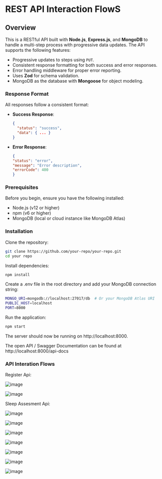 # REST API Interaction FlowS
## Overview

This is a RESTful API built with **Node.js**, **Express.js**, and **MongoDB** to handle a multi-step process with progressive data updates. The API supports the following features:
- Progressive updates to steps using `PUT`.
- Consistent response formatting for both success and error responses.
- Error handling middleware for proper error reporting.
- Uses **Zod** for schema validation.
- MongoDB as the database with **Mongoose** for object modeling.

### Response Format
All responses follow a consistent format:
- **Success Response**:
  ```json
  {
    "status": "success",
    "data": { ... }
  }
- **Error Response**:
  ```json
  {
  "status": "error",
  "message": "Error description",
  "errorCode": 400
  }
### Prerequisites
Before you begin, ensure you have the following installed:

 - Node.js (v12 or higher)
 - npm (v6 or higher)
 - MongoDB (local or cloud instance like MongoDB Atlas)

### Installation

Clone the repository:

```bash
git clone https://github.com/your-repo/your-repo.git
cd your repo
```

Install dependencies:

```bash
npm install
```

Create a .env file in the root directory and add your MongoDB connection string:

```bash
MONGO_URI=mongodb://localhost:27017/db  # Or your MongoDB Atlas URI
PUBLIC_HOST=localhost
PORT=8000
```

Run the application:

```bash
npm start
```

The server should now be running on http://localhost:8000.

The open API / Swagger Documentation can be found at http://localhost:8000/api-docs

### API Interation Flows

Register Api:

![image](https://github.com/user-attachments/assets/30ff5012-e6b6-43f1-97bf-eb7075c9d61e)

![image](https://github.com/user-attachments/assets/38f852ce-d4d0-4f2e-8fe3-7e5f74affed4)

Sleep Assesment Api:

![image](https://github.com/user-attachments/assets/28f0b697-b04d-45af-ac8e-ef631f358d60)

![image](https://github.com/user-attachments/assets/ec9f80be-78d2-4faa-8d1f-8a47b0beaedc)

![image](https://github.com/user-attachments/assets/95da3e78-d7df-47c2-bc36-b687375db0d7)

![image](https://github.com/user-attachments/assets/ec9f80be-78d2-4faa-8d1f-8a47b0beaedc)

![image](https://github.com/user-attachments/assets/039626d2-1952-44be-ab29-b1a24926058b)

![image](https://github.com/user-attachments/assets/ec9f80be-78d2-4faa-8d1f-8a47b0beaedc)


![image](https://github.com/user-attachments/assets/473b4623-a6a4-4051-a37a-71e98024c046)




